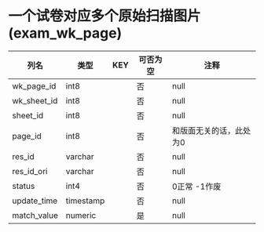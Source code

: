 # 一个试卷对应多个原始扫描图片(exam_wk_page)
| 列名   | 类型   | KEY  | 可否为空 | 注释   |
| ---- | ---- | ---- | ---- | ---- |
|wk_page_id|int8||否|null|
|wk_sheet_id|int8||否|null|
|sheet_id|int8||否|null|
|page_id|int8||否|和版面无关的话，此处为0|
|res_id|varchar||否|null|
|res_id_ori|varchar||否|null|
|status|int4||否|0正常 -1作废|
|update_time|timestamp||否|null|
|match_value|numeric||是|null|
